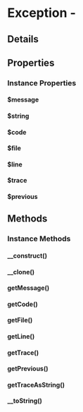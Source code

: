 # Exception - 

## Details




## Properties


### Instance Properties
#### $message
#### $string
#### $code
#### $file
#### $line
#### $trace
#### $previous


## Methods


### Instance Methods


#### __construct()
			
#### __clone()
			
#### getMessage()
			
#### getCode()
			
#### getFile()
			
#### getLine()
			
#### getTrace()
			
#### getPrevious()
			
#### getTraceAsString()
			
#### __toString()
			

